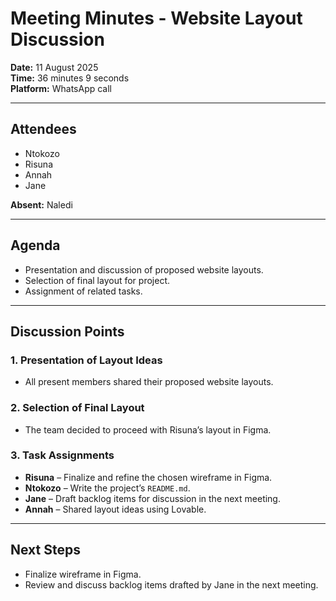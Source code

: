 # Meeting Minutes - Website Layout Discussion  

**Date:** 11 August 2025  
**Time:** 36 minutes 9 seconds  
**Platform:** WhatsApp call  

---

## Attendees  
- Ntokozo  
- Risuna  
- Annah  
- Jane  

**Absent:** Naledi  

---

## Agenda  
- Presentation and discussion of proposed website layouts.  
- Selection of final layout for project.  
- Assignment of related tasks.  

---

## Discussion Points  

### 1. Presentation of Layout Ideas  
- All present members shared their proposed website layouts.  

### 2. Selection of Final Layout  
- The team decided to proceed with Risuna’s layout in Figma.  

### 3. Task Assignments  
- **Risuna** – Finalize and refine the chosen wireframe in Figma.  
- **Ntokozo** – Write the project’s `README.md`.  
- **Jane** – Draft backlog items for discussion in the next meeting.  
- **Annah** – Shared layout ideas using Lovable.  

---

## Next Steps  
- Finalize wireframe in Figma.  
- Review and discuss backlog items drafted by Jane in the next meeting.  
